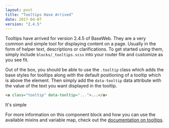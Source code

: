 ```yaml
---
layout: post
title: "Tooltips Have Arrived"
date: 2017-04-07
version: "2.4.5"
---
```


Tooltips have arrived for version 2.4.5 of BaseWeb. They are a very common and simple tool for displaying content on a page. Usually in the form of helper text, descriptions or clarifications. To get started using them, simply include `blocks/_tooltips.scss` into your router file and customize as you see fit.

Out of the box, you should be able to use the `.tooltip` class which adds the base styles for tooltips along with the default positioning of a tooltip which is above the element. Then simply add the `data-tooltip` data attribute with the value of the text you want displayed in the tooltip.

```html
<a class="tooltip" data-tooltip="...">...</a>
```

<div class="demo demo-tooltips">
  <p class="text-center">
    <a class="tooltip" data-tooltip="That means it's not complicated">It's simple</a>
  </p>
</div>

For more information on this component block and how you can use the available mixins and variable map, check out the [documentation on tooltips](/docs/blocks/tooltips/).
